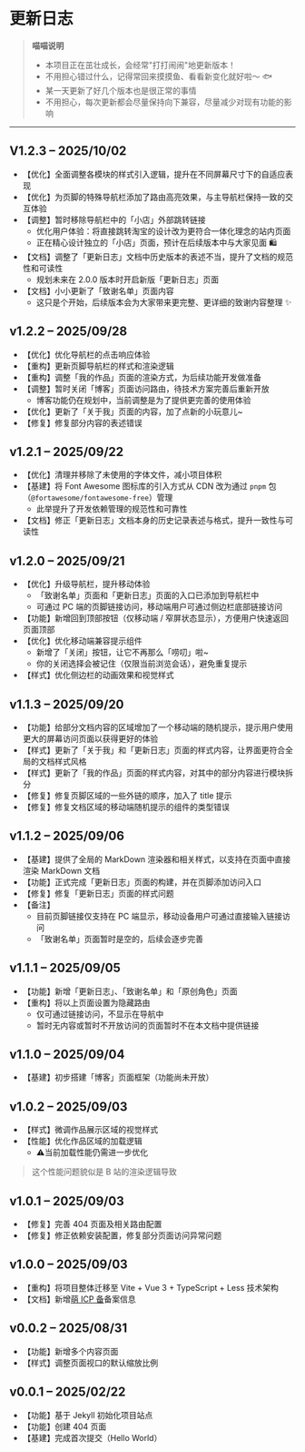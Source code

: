 # <i class="fa-solid fa-paw"></i> 更新日志

> **<i class="fa-solid fa-cat"></i> 喵喵说明**
>
> - 本项目正在茁壮成长，会经常"打打闹闹"地更新版本！
> - 不用担心错过什么，记得常回来摸摸鱼、看看新变化就好啦～ 🐟
> - 某一天更新了好几个版本也是很正常的事情
> - 不用担心，每次更新都会尽量保持向下兼容，尽量减少对现有功能的影响

---

## V1.2.3 – 2025/10/02

- <span class="tag-Inline-title">【优化】</span>全面调整各模块的样式引入逻辑，提升在不同屏幕尺寸下的自适应表现
- <span class="tag-Inline-title">【优化】</span>为页脚的特殊导航栏添加了路由高亮效果，与主导航栏保持一致的交互体验
- <span class="tag-Inline-title">【调整】</span>暂时移除导航栏中的「小店」外部跳转链接
    - 优化用户体验：将直接跳转淘宝的设计改为更符合一体化理念的站内页面
    - 正在精心设计独立的「小店」页面，预计在后续版本中与大家见面 🛍️
- <span class="tag-Inline-title">【文档】</span>调整了<RouterLink to="/change-log">「更新日志」</RouterLink>文档中历史版本的表述不当，提升了文档的规范性和可读性
    - 规划未来在 2.0.0 版本时开启新版「更新日志」页面
- <span class="tag-Inline-title">【文档】</span>小小更新了<RouterLink to="/acknowledgments">「致谢名单」</RouterLink>页面内容
    - 这只是个开始，后续版本会为大家带来更完整、更详细的致谢内容整理 ✨

## v1.2.2 – 2025/09/28

- <span class="tag-Inline-title">【优化】</span>优化导航栏的点击响应体验
- <span class="tag-Inline-title">【重构】</span>更新页脚导航栏的样式和渲染逻辑
- <span class="tag-Inline-title">【重构】</span>调整<RouterLink to="/work">「我的作品」</RouterLink>页面的渲染方式，为后续功能开发做准备
- <span class="tag-Inline-title">【调整】</span>暂时关闭「博客」页面访问路由，待技术方案完善后重新开放
    - 博客功能仍在规划中，当前调整是为了提供更完善的使用体验
- <span class="tag-Inline-title">【优化】</span>更新了<RouterLink to="/about">「关于我」</RouterLink>页面的内容，加了点新的小玩意儿~
- <span class="tag-Inline-title">【修复】</span>修复部分内容的表述错误

## v1.2.1 – 2025/09/22

- <span class="tag-Inline-title">【优化】</span>清理并移除了未使用的字体文件，减小项目体积
- <span class="tag-Inline-title">【基建】</span>将 Font Awesome 图标库的引入方式从 CDN 改为通过 `pnpm` 包 （`@fortawesome/fontawesome-free`）管理
    - 此举提升了开发依赖管理的规范性和可靠性
- <span class="tag-Inline-title">【文档】</span>修正<RouterLink to="/change-log">「更新日志」</RouterLink>文档本身的历史记录表述与格式，提升一致性与可读性

## v1.2.0 – 2025/09/21

- <span class="tag-Inline-title">【优化】</span>升级导航栏，提升移动体验
    - <RouterLink to="/acknowledgments">「致谢名单」</RouterLink>页面和<RouterLink to="/change-log">「更新日志」</RouterLink>页面的入口已添加到导航栏中
    - 可通过 PC 端的页脚链接访问，移动端用户可通过侧边栏底部链接访问
- <span class="tag-Inline-title">【功能】</span>新增回到顶部按钮（仅移动端 / 窄屏状态显示），方便用户快速返回页面顶部
- <span class="tag-Inline-title">【优化】</span>优化移动端兼容提示组件
    - 新增了「关闭」按钮，让它不再那么「唠叨」啦~
    - 你的关闭选择会被记住（仅限当前浏览会话），避免重复提示
- <span class="tag-Inline-title">【样式】</span>优化侧边栏的动画效果和视觉样式

## v1.1.3 – 2025/09/20

- <span class="tag-Inline-title">【功能】</span>给部分文档内容的区域增加了一个移动端的随机提示，提示用户使用更大的屏幕访问页面以获得更好的体验
- <span class="tag-Inline-title">【样式】</span>更新了<RouterLink to="/about">「关于我」</RouterLink>和<RouterLink to="/change-log">「更新日志」</RouterLink>页面的样式内容，让界面更符合全局的文档样式风格
- <span class="tag-Inline-title">【样式】</span>更新了<RouterLink to="/work">「我的作品」</RouterLink>页面的样式内容，对其中的部分内容进行模块拆分
- <span class="tag-Inline-title">【修复】</span>修复页脚区域的一些外链的顺序，加入了 title 提示
- <span class="tag-Inline-title">【修复】</span>修复文档区域的移动端随机提示的组件的类型错误

## v1.1.2 – 2025/09/06

- <span class="tag-Inline-title">【基建】</span>提供了全局的 MarkDown 渲染器和相关样式，以支持在页面中直接渲染 MarkDown 文档
- <span class="tag-Inline-title">【功能】</span>正式完成<RouterLink to="/change-log">「更新日志」</RouterLink>页面的构建，并在页脚添加访问入口
- <span class="tag-Inline-title">【修复】</span>修复<RouterLink to="/change-log">「更新日志」</RouterLink>页面的样式问题
- <span class="tag-Inline-title">【备注】</span>
    - 目前页脚链接仅支持在 PC 端显示，移动设备用户可通过直接输入链接访问
    - <RouterLink to="/acknowledgments">「致谢名单」</RouterLink>页面暂时是空的，后续会逐步完善

## v1.1.1 – 2025/09/05

- <span class="tag-Inline-title">【功能】</span>新增<RouterLink to="/change-log">「更新日志」</RouterLink>、<RouterLink to="/acknowledgments">「致谢名单」</RouterLink>和「原创角色」页面
- <span class="tag-Inline-title">【重构】</span>将以上页面设置为隐藏路由
    - 仅可通过链接访问，不显示在导航中
    - 暂时无内容或暂时不开放访问的页面暂时不在本文档中提供链接

## v1.1.0 – 2025/09/04

- <span class="tag-Inline-title">【基建】</span>初步搭建「博客」页面框架（功能尚未开放）

## v1.0.2 – 2025/09/03

- <span class="tag-Inline-title">【样式】</span>微调作品展示区域的视觉样式
- <span class="tag-Inline-title">【性能】</span>优化作品区域的加载逻辑
    - ⚠️当前加载性能仍需进一步优化

> 这个性能问题貌似是 B 站的渲染逻辑导致

## v1.0.1 – 2025/09/03

- <span class="tag-Inline-title">【修复】</span>完善 404 页面及相关路由配置
- <span class="tag-Inline-title">【修复】</span>修正依赖安装配置，修复部分页面访问异常问题

## v1.0.0 – 2025/09/03

- <span class="tag-Inline-title">【重构】</span>将项目整体迁移至 Vite + Vue 3 + TypeScript + Less 技术架构
- <span class="tag-Inline-title">【文档】</span>新增<a href="https://icp.gov.moe/?keyword=20250294" target="_blank">萌 ICP 备</a>备案信息

## v0.0.2 – 2025/08/31

- <span class="tag-Inline-title">【功能】</span>新增多个内容页面
- <span class="tag-Inline-title">【样式】</span>调整页面视口的默认缩放比例

## v0.0.1 – 2025/02/22

- <span class="tag-Inline-title">【功能】</span>基于 Jekyll 初始化项目站点
- <span class="tag-Inline-title">【功能】</span>创建 404 页面
- <span class="tag-Inline-title">【基建】</span>完成首次提交（Hello World）
